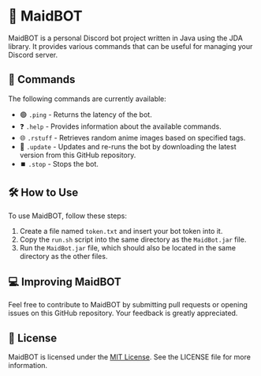 <h1>🌸 MaidBOT</h1>
<p>MaidBOT is a personal Discord bot project written in Java using the JDA library. It provides various commands that can be useful for managing your Discord server.</p>

<h2>🤖 Commands</h2>
<p>The following commands are currently available:</p>
<ul>
  <li>
    🟢 <code>.ping</code> - Returns the latency of the bot.
  </li>
  <li>
    ❓ <code>.help</code> - Provides information about the available commands.
  </li>
  <li>
    🌐 <code>.rstuff</code> - Retrieves random anime images based on specified tags.
  </li>
  <li>
    🔄 <code>.update</code> - Updates and re-runs the bot by downloading the latest version from this GitHub repository.
  </li>
  <li>
    ⏹️ <code>.stop</code> - Stops the bot.
  </li>
</ul>

<h2>🛠️ How to Use</h2>
<p>To use MaidBOT, follow these steps:</p>
<ol>
  <li>Create a file named <code>token.txt</code> and insert your bot token into it. </li>
  <li>Copy the <code>run.sh</code> script into the same directory as the <code>MaidBot.jar</code> file. </li>
  <li>Run the <code>MaidBot.jar</code> file, which should also be located in the same directory as the other files. </li>
</ol>

<h2>💻 Improving MaidBOT</h2>
<p>Feel free to contribute to MaidBOT by submitting pull requests or opening issues on this GitHub repository. Your feedback is greatly appreciated.</p>

<h2>📜 License</h2>
<p>MaidBOT is licensed under the <a href="https://opensource.org/licenses/MIT" target="_new">MIT License</a>. See the LICENSE file for more information. </p>
